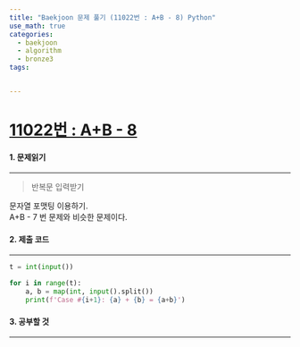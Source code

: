 ```yaml
---
title: "Baekjoon 문제 풀기 (11022번 : A+B - 8) Python"
use_math: true
categories:
  - baekjoon
  - algorithm
  - bronze3
tags:


---
```



# [11022번 : A+B - 8](https://www.acmicpc.net/problem/11022)

#### 1. 문제읽기
---

> 반복문 입력받기   

문자열 포맷팅 이용하기.  
A+B - 7 번 문제와 비슷한 문제이다.  



#### 2. 제출 코드 
---


```python
t = int(input())

for i in range(t):
    a, b = map(int, input().split())
    print(f'Case #{i+1}: {a} + {b} = {a+b}')
```



#### 3. 공부할 것
---


